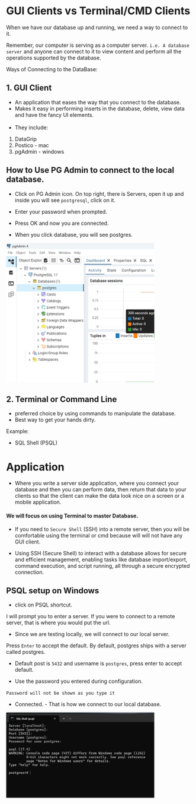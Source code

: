 # GUI Clients vs Terminal/CMD Clients

When we have our database up and running, we need a way to connect to it.

Remember, our computer is serving as a computer server. `i.e. A database server` and anyone can connect to it to view content and perform all the operations supported by the database.

Ways of Connecting to the DataBase:

## 1. GUI Client

- An application that eases the way that you connect to the database.
- Makes it easy in performing inserts in the database, delete, view data and have the fancy UI elements.
  <br />
  <br />
- They include:

1.  DataGrip
2.  Postico - mac
3.  pgAdmin - windows

## How to Use PG Admin to connect to the local database.

- Click on PG Admin icon.
  On top right, there is Servers, open it up and inside you will see `postgresql`, click on it.

- Enter your password when prompted.

- Press OK and now you are connected.

- When you click database, you will see postgres.

 <img src="./img/pg-admin.png" alt="pg-admin"  width="400">

## 2. Terminal or Command Line

- preferred choice by using commands to manipulate the database.
- Best way to get your hands dirty.

Example:

- SQL Shell (PSQL)

# Application

- Where you write a server side application, where you connect your database and then you can perform data, then return that data to your clients so that the client can make the data look nice on a screen or a mobile application.

#### We will focus on using Terminal to master Database.

- If you need to `Secure Shell` (SSH) into a remote server, then you will be comfortable using the terminal or cmd because will will not have any GUI client.

- Using SSH (Secure Shell) to interact with a database allows for secure and efficient management, enabling tasks like database import/export, command execution, and script running, all through a secure encrypted connection.

## PSQL setup on Windows

- click on PSQL shortcut.

I will prompt you to enter a server. If you were to connect to a remote server, that is where you would put the url.

- Since we are testing locally, we will connect to our local server.

Press `Enter` to accept the default.
By default, postgres ships with a server called postgres.

- Default post is `5432` and username is `postgres`, press enter to accept default.

- Use the password you entered during configuration.

`Password will not be shown as you type it`

- Connected. - That is how we connect to our local database.

<img src="./img/psqlshell.png" alt="sql shell" width = "400">
